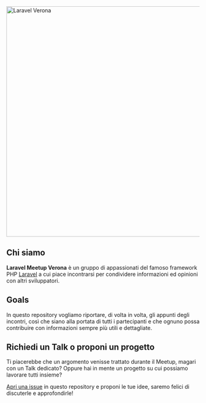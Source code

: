 <img width="600" src="https://cloud.githubusercontent.com/assets/779534/11275055/17fe5650-8edc-11e5-902e-4721697b9bf7.jpg" alt="Laravel Verona">

## Chi siamo
**Laravel Meetup Verona** è un gruppo di appassionati del famoso framework PHP [Laravel](https://github.com/laravel) a cui piace incontrarsi per condividere informazioni ed opinioni con altri sviluppatori.

## Goals
In questo repository vogliamo riportare, di volta in volta, gli appunti degli incontri, così che siano alla portata di tutti i partecipanti e che ognuno possa contribuire con informazioni sempre più utili e dettagliate.

## Richiedi un Talk o proponi un progetto
Ti piacerebbe che un argomento venisse trattato durante il Meetup, magari con un Talk dedicato? Oppure hai in mente un progetto su cui possiamo lavorare tutti insieme?

[Apri una issue](https://github.com/laravel-verona/annotations/issues) in questo repository e proponi le tue idee, saremo felici di discuterle e approfondirle!
